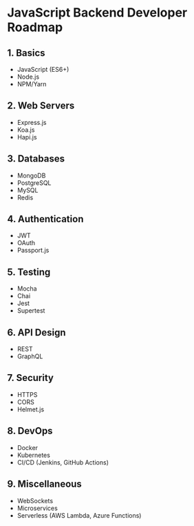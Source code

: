 # JavaScript Backend Developer Roadmap

## 1. Basics

- JavaScript (ES6+)
- Node.js
- NPM/Yarn

## 2. Web Servers

- Express.js
- Koa.js
- Hapi.js

## 3. Databases

- MongoDB
- PostgreSQL
- MySQL
- Redis

## 4. Authentication

- JWT
- OAuth
- Passport.js

## 5. Testing

- Mocha
- Chai
- Jest
- Supertest

## 6. API Design

- REST
- GraphQL

## 7. Security

- HTTPS
- CORS
- Helmet.js

## 8. DevOps

- Docker
- Kubernetes
- CI/CD (Jenkins, GitHub Actions)

## 9. Miscellaneous

- WebSockets
- Microservices
- Serverless (AWS Lambda, Azure Functions)
